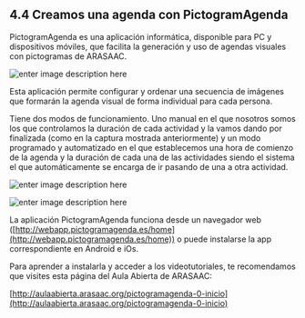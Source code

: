 ## 4.4 Creamos una agenda con PictogramAgenda

PictogramAgenda es una aplicación informática, disponible para PC y dispositivos móviles, que facilita la generación y uso de agendas visuales con pictogramas de ARASAAC.

![enter image description here](https://static.arasaac.org/images/aularagon/Pictogramagenda_pictogramas_ARASAAC_1.jpg)

Esta aplicación permite configurar y ordenar una secuencia de imágenes que formarán la agenda visual de forma individual para cada persona.

Tiene dos modos de funcionamiento. Uno manual en el que nosotros somos los que controlamos la duración de cada actividad y la vamos dando por finalizada (como en la captura mostrada anteriormente) y un modo programado y automatizado en el que establecemos una hora de comienzo de la agenda y la duración de cada una de las actividades siendo el sistema el que automáticamente se encarga de ir pasando de una a otra actividad.

![enter image description here](https://static.arasaac.org/images/aularagon/PictogramAgenda_temportizador.jpg)

![enter image description here](https://static.arasaac.org/images/aularagon/PictogramAgenda_temportizador2.jpg)


La aplicación PictogramAgenda funciona desde un navegador web ([http://webapp.pictogramagenda.es/home](http://webapp.pictogramagenda.es/home)) o puede instalarse la app correspondiente en Android e iOs.

Para aprender a instalarla y acceder a los videotutoriales, te recomendamos que visites esta página del Aula Abierta de ARASAAC:

[http://aulaabierta.arasaac.org/pictogramagenda-0-inicio](http://aulaabierta.arasaac.org/pictogramagenda-0-inicio)
